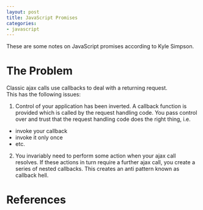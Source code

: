 ```yaml
---
layout: post
title: JavaScript Promises
categories:
- javascript
---
```


These are some notes on JavaScript promises according to Kyle Simpson.

# The Problem  
Classic ajax calls use callbacks to deal with a returning request.  
This has the following issues:  
1. Control of your application has been inverted. A callback function is provided which is called by the request handling code. You pass control over and trust that the request handling code does the right thing, i.e.
 * invoke your callback  
 * invoke it only once  
 * etc.  
2. You invariably need to perform some action when your ajax call resolves. If these actions in turn require a further ajax call, you create a series of nested callbacks. This creates an anti pattern known as callback hell.  

# References
[](https://blog.getify.com/promises-part-1)
